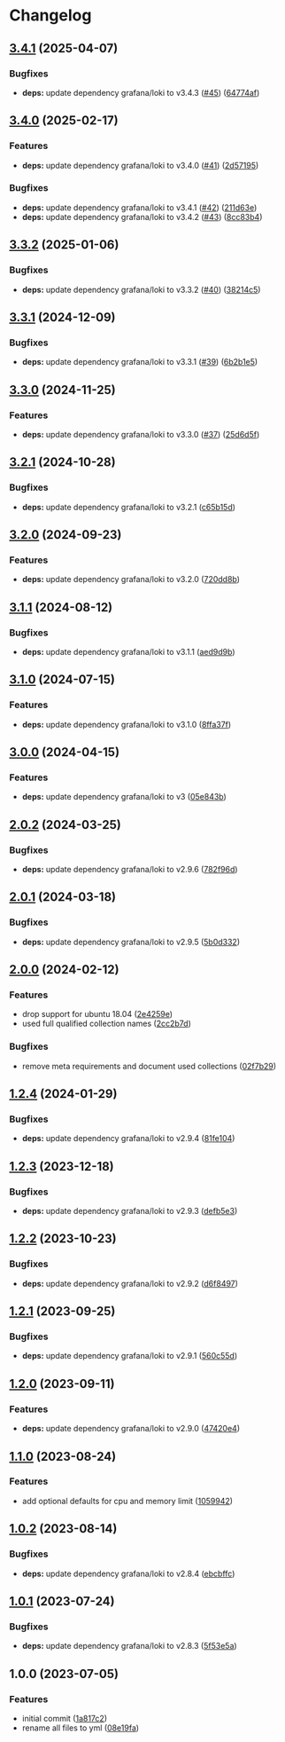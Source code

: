 # Changelog

## [3.4.1](https://github.com/rolehippie/promtail/compare/v3.4.0...v3.4.1) (2025-04-07)


### Bugfixes

* **deps:** update dependency grafana/loki to v3.4.3 ([#45](https://github.com/rolehippie/promtail/issues/45)) ([64774af](https://github.com/rolehippie/promtail/commit/64774af0fde6de52e40009c83f285b2e53566849))

## [3.4.0](https://github.com/rolehippie/promtail/compare/v3.3.2...v3.4.0) (2025-02-17)


### Features

* **deps:** update dependency grafana/loki to v3.4.0 ([#41](https://github.com/rolehippie/promtail/issues/41)) ([2d57195](https://github.com/rolehippie/promtail/commit/2d57195ecc767f7984780f80056d3e3e156415ca))


### Bugfixes

* **deps:** update dependency grafana/loki to v3.4.1 ([#42](https://github.com/rolehippie/promtail/issues/42)) ([211d63e](https://github.com/rolehippie/promtail/commit/211d63ee5b16ac6895fe0c59a22a53bd64370b1b))
* **deps:** update dependency grafana/loki to v3.4.2 ([#43](https://github.com/rolehippie/promtail/issues/43)) ([8cc83b4](https://github.com/rolehippie/promtail/commit/8cc83b4fe3f18dc92a03bbee2def41b34c7457b7))

## [3.3.2](https://github.com/rolehippie/promtail/compare/v3.3.1...v3.3.2) (2025-01-06)


### Bugfixes

* **deps:** update dependency grafana/loki to v3.3.2 ([#40](https://github.com/rolehippie/promtail/issues/40)) ([38214c5](https://github.com/rolehippie/promtail/commit/38214c53e4e043e841bed532aea131eaa7e8ccee))

## [3.3.1](https://github.com/rolehippie/promtail/compare/v3.3.0...v3.3.1) (2024-12-09)


### Bugfixes

* **deps:** update dependency grafana/loki to v3.3.1 ([#39](https://github.com/rolehippie/promtail/issues/39)) ([6b2b1e5](https://github.com/rolehippie/promtail/commit/6b2b1e575dfb1f8efe90169e9d34e9d482ee8323))

## [3.3.0](https://github.com/rolehippie/promtail/compare/v3.2.1...v3.3.0) (2024-11-25)


### Features

* **deps:** update dependency grafana/loki to v3.3.0 ([#37](https://github.com/rolehippie/promtail/issues/37)) ([25d6d5f](https://github.com/rolehippie/promtail/commit/25d6d5f46708a92daa5d399b84078e66b044c28b))

## [3.2.1](https://github.com/rolehippie/promtail/compare/v3.2.0...v3.2.1) (2024-10-28)


### Bugfixes

* **deps:** update dependency grafana/loki to v3.2.1 ([c65b15d](https://github.com/rolehippie/promtail/commit/c65b15d6d278d287fc3c11af062968feff7a3fae))

## [3.2.0](https://github.com/rolehippie/promtail/compare/v3.1.1...v3.2.0) (2024-09-23)


### Features

* **deps:** update dependency grafana/loki to v3.2.0 ([720dd8b](https://github.com/rolehippie/promtail/commit/720dd8b93e5e3845c14415687a196e48d3b2bec1))

## [3.1.1](https://github.com/rolehippie/promtail/compare/v3.1.0...v3.1.1) (2024-08-12)


### Bugfixes

* **deps:** update dependency grafana/loki to v3.1.1 ([aed9d9b](https://github.com/rolehippie/promtail/commit/aed9d9bbd1412d25098cb357b6fae274e0cda9e4))

## [3.1.0](https://github.com/rolehippie/promtail/compare/v3.0.0...v3.1.0) (2024-07-15)


### Features

* **deps:** update dependency grafana/loki to v3.1.0 ([8ffa37f](https://github.com/rolehippie/promtail/commit/8ffa37f9f3ea297e954efadc7114b64ecfac42f5))

## [3.0.0](https://github.com/rolehippie/promtail/compare/v2.0.2...v3.0.0) (2024-04-15)


### Features

* **deps:** update dependency grafana/loki to v3 ([05e843b](https://github.com/rolehippie/promtail/commit/05e843ba5b34d6c456def8cf5691e4cfb589eeb1))

## [2.0.2](https://github.com/rolehippie/promtail/compare/v2.0.1...v2.0.2) (2024-03-25)


### Bugfixes

* **deps:** update dependency grafana/loki to v2.9.6 ([782f96d](https://github.com/rolehippie/promtail/commit/782f96db98ad6f72f7e5ff5d199a052dcb505c06))

## [2.0.1](https://github.com/rolehippie/promtail/compare/v2.0.0...v2.0.1) (2024-03-18)


### Bugfixes

* **deps:** update dependency grafana/loki to v2.9.5 ([5b0d332](https://github.com/rolehippie/promtail/commit/5b0d3326518797ad2c298d699104a218462bebc9))

## [2.0.0](https://github.com/rolehippie/promtail/compare/v1.2.4...v2.0.0) (2024-02-12)


### Features

* drop support for ubuntu 18.04 ([2e4259e](https://github.com/rolehippie/promtail/commit/2e4259e21259754b5fc9fddde34ddd5a02cf49d4))
* used full qualified collection names ([2cc2b7d](https://github.com/rolehippie/promtail/commit/2cc2b7dc662b2332515d12e0a250f73ce87bb0cd))


### Bugfixes

* remove meta requirements and document used collections ([02f7b29](https://github.com/rolehippie/promtail/commit/02f7b29556e5c264ebe2c3ff3fde1eee64b63120))

## [1.2.4](https://github.com/rolehippie/promtail/compare/v1.2.3...v1.2.4) (2024-01-29)


### Bugfixes

* **deps:** update dependency grafana/loki to v2.9.4 ([81fe104](https://github.com/rolehippie/promtail/commit/81fe10407b6a5b6e19adce73aa12475bddb8ca25))

## [1.2.3](https://github.com/rolehippie/promtail/compare/v1.2.2...v1.2.3) (2023-12-18)


### Bugfixes

* **deps:** update dependency grafana/loki to v2.9.3 ([defb5e3](https://github.com/rolehippie/promtail/commit/defb5e3725cfdd0a2c01954faaccc205ea9a968e))

## [1.2.2](https://github.com/rolehippie/promtail/compare/v1.2.1...v1.2.2) (2023-10-23)


### Bugfixes

* **deps:** update dependency grafana/loki to v2.9.2 ([d6f8497](https://github.com/rolehippie/promtail/commit/d6f8497ea73290d1eb17675a074bce03834cfbad))

## [1.2.1](https://github.com/rolehippie/promtail/compare/v1.2.0...v1.2.1) (2023-09-25)


### Bugfixes

* **deps:** update dependency grafana/loki to v2.9.1 ([560c55d](https://github.com/rolehippie/promtail/commit/560c55dccfb68b0d9193cb0a60f0c580095503a1))

## [1.2.0](https://github.com/rolehippie/promtail/compare/v1.1.0...v1.2.0) (2023-09-11)


### Features

* **deps:** update dependency grafana/loki to v2.9.0 ([47420e4](https://github.com/rolehippie/promtail/commit/47420e49932c60588daae34f4e6492cb6ac8d4fe))

## [1.1.0](https://github.com/rolehippie/promtail/compare/v1.0.2...v1.1.0) (2023-08-24)


### Features

* add optional defaults for cpu and memory limit ([1059942](https://github.com/rolehippie/promtail/commit/105994215fd0c1a17d6bf66a453740923db8a988))

## [1.0.2](https://github.com/rolehippie/promtail/compare/v1.0.1...v1.0.2) (2023-08-14)


### Bugfixes

* **deps:** update dependency grafana/loki to v2.8.4 ([ebcbffc](https://github.com/rolehippie/promtail/commit/ebcbffc99e5afb99b588a50e5431e45c24e6fe8d))

## [1.0.1](https://github.com/rolehippie/promtail/compare/v1.0.0...v1.0.1) (2023-07-24)


### Bugfixes

* **deps:** update dependency grafana/loki to v2.8.3 ([5f53e5a](https://github.com/rolehippie/promtail/commit/5f53e5a61a184b74e84d709688e19e32bcdfb847))

## 1.0.0 (2023-07-05)


### Features

* initial commit ([1a817c2](https://github.com/rolehippie/promtail/commit/1a817c2fd34424ed7d42fddfdb21586d119ce88b))
* rename all files to yml ([08e19fa](https://github.com/rolehippie/promtail/commit/08e19fa26d3183cf4a0fd1dc7fd07f6141b687ef))
